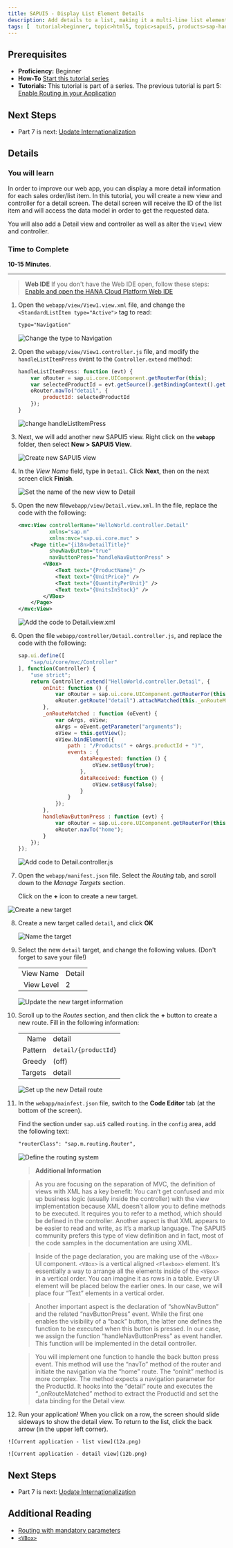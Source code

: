 ```yaml
---
title: SAPUI5 - Display List Element Details
description: Add details to a list, making it a multi-line list element
tags: [  tutorial>beginner, topic>html5, topic>sapui5, products>sap-hana-cloud-platform ]
---
```

## Prerequisites  
- **Proficiency:** Beginner 
- **How-To** [Start this tutorial series](http://www.sap.com/developer/tutorials/sapui5-webide-open-webide.html)
- **Tutorials:** This tutorial is part of a series.  The previous tutorial is part 5: [Enable Routing in your Application](http://www.sap.com/developer/tutorials/sapui5-webide-enable-routing.html)

## Next Steps
 - Part 7 is next: [Update Internationalization](http://www.sap.com/developer/tutorials/sapui5-webide-update-internationalization.html)

## Details
### You will learn  
In order to improve our web app, you can display a more detail information for each sales order/list item. In this tutorial, you will create a new view and controller for a detail screen. The detail screen will receive the ID of the list item and will access the data model in order to get the requested data.

You will also add a Detail view and controller as well as alter the `View1` view and controller.  

### Time to Complete
**10-15 Minutes**.

---
>  **Web IDE** If you don't have the Web IDE open, follow these steps: [Enable and open the HANA Cloud Platform Web IDE](http://www.sap.com/developer/tutorials/sapui5-webide-open-webide.html)


1.  Open the `webapp/view/View1.view.xml` file, and change the `<StandardListItem type="Active">` tag to read:

    ```xml
    type="Navigation"
    ```
    
    ![Change the type to Navigation](1.png)
    
2.  Open the `webapp/view/View1.controller.js` file, and modify the `handleListItemPress` event to the `Controller.extend` method:

    ```javascript
    handleListItemPress: function (evt) {
	 	var oRouter = sap.ui.core.UIComponent.getRouterFor(this);
	 	var selectedProductId = evt.getSource().getBindingContext().getProperty("ProductID");
    	oRouter.navTo("detail", {
    		productId: selectedProductId
    	});
    }
    ```
    
    ![change handleListItemPress](2.png)
  
  
3.  Next, we will add another new SAPUI5 view.  Right click on the **`webapp`** folder, then select **New > SAPUI5 View**.

    ![Create new SAPUI5 view](3.png)
  
4.  In the *View Name* field, type in `Detail`.  Click **Next**, then on the next screen click **Finish**.

    ![Set the name of the new view to Detail](4.png)
  
5.  Open the new file`webapp/view/Detail.view.xml`.  In the file, replace the code with the following:
    
    ```xml
    <mvc:View controllerName="HelloWorld.controller.Detail"
              xmlns="sap.m"
              xmlns:mvc="sap.ui.core.mvc" >
    	<Page title="{i18n>DetailTitle}"
    	      showNavButton="true"
    	      navButtonPress="handleNavButtonPress" >
    		<VBox>
    			<Text text="{ProductName}" />
    			<Text text="{UnitPrice}" />
    			<Text text="{QuantityPerUnit}" />
    			<Text text="{UnitsInStock}" />
    		</VBox>
    	</Page>
    </mvc:View>
    ```
    
    ![Add the code to Detail.view.xml](5.png)


6.  Open the file `webapp/controller/Detail.controller.js`, and replace the code with the following:  
    
    ```Javascript
    sap.ui.define([
    	"sap/ui/core/mvc/Controller"
    ], function(Controller) {
    	"use strict";
    	return Controller.extend("HelloWorld.controller.Detail", {
    		onInit: function () {
    			var oRouter = sap.ui.core.UIComponent.getRouterFor(this);
    			oRouter.getRoute("detail").attachMatched(this._onRouteMatched, this);
    		},
    		_onRouteMatched : function (oEvent) {
    			var oArgs, oView;
    			oArgs = oEvent.getParameter("arguments");
    			oView = this.getView();
    			oView.bindElement({
    				path : "/Products(" + oArgs.productId + ")",
    				events : {
    					dataRequested: function () {
    						oView.setBusy(true);
    					},
    					dataReceived: function () {
    						oView.setBusy(false);
    					}
    				}
    			});
    		},
    		handleNavButtonPress : function (evt) {
    			var oRouter = sap.ui.core.UIComponent.getRouterFor(this);
    			oRouter.navTo("home");
    		}
    	});
    });
    ```
    
    ![Add code to Detail.controller.js](6.png)
   
   
7.  Open the `webapp/manifest.json` file.  Select the *Routing* tab, and scroll down to the *Manage Targets* section.

    Click on the **+** icon to create a new target.
   
   ![Create a new target](7.png)
   
8.  Create a new target called `detail`, and click **OK**

    ![Name the target](8.png)
    
9.  Select the new `detail` target, and change the following values.  (Don't forget to save your file!)

    |           |           |
    |----------:|---------- |
    |View Name  |Detail     |
    |View Level |2          |
    
    ![Update the new target information](9.png)
    
10. Scroll up to the *Routes* section, and then click the **+** button to create a new route.  Fill in the following information:

    |           |                   |
    |----------:|------------------ |
    |Name       |detail             |
    |Pattern    |`detail/{productId}` |
    |Greedy     |(off)              |
    |Targets    |detail             |
    
    ![Set up the new Detail route](10.png)
    
11. In the `webapp/mainfest.json` file, switch to the **Code Editor** tab (at the bottom of the screen).  

    Find the section under `sap.ui5` called `routing`.  in the `config` area, add the following text:
    
    ```xml
    "routerClass": "sap.m.routing.Router",
    ```
    
    ![Define the routing system](11.png)
      


    > **Additional Information**
    
    > As you are focusing on the separation of MVC, the definition of views with XML has a key benefit: You can’t get confused and mix up business logic (usually inside the controller) with the view implementation because XML doesn’t allow you to define methods to be executed. It requires you to refer to a method, which should be defined in the controller. Another aspect is that XML appears to be easier to read and write, as it’s a markup language. The SAPUI5 community prefers this type of view definition and in fact, most of the code samples in the documentation are using XML.

    > Inside of the page declaration, you are making use of the `<VBox>` UI component. `<VBox>` is a vertical aligned `<Flexbox>` element. It’s essentially a way to arrange all the elements inside of the `<VBox>` in a vertical order. You can imagine it as rows in a table. Every UI element will be placed below the earlier ones. In our case, we will place four “Text” elements in a vertical order.
    
    > Another important aspect is the declaration of “showNavButton” and the related “navButtonPress” event. While the first one enables the visibility of a “back” button, the latter one defines the function to be executed when this button is pressed. In our case, we assign the function “handleNavButtonPress” as event handler. This function will be implemented in the detail controller.




    > You will implement one function to handle the back button press event. This method will use the “navTo” method of the router and initiate the navigation via the “home” route. The “onInit” method is more complex. The method expects a navigation parameter for the ProductId. It hooks into the “detail” route and executes the “_onRouteMatched” method to extract the ProductId and set the data binding for the Detail view.
    
12.  Run your application!  When you click on a row, the screen should slide sideways to show the detail view.  To return to the list, click the back arrow (in the upper left corner).
    
    ![Current application - list view](12a.png)
    
    ![Current application - detail view](12b.png)

## Next Steps
 - Part 7 is next: [Update Internationalization](http://www.sap.com/developer/tutorials/sapui5-webide-update-internationalization.html)

## Additional Reading
- [Routing with mandatory parameters](http://help.sap.com/saphelp_nw75/helpdata/en/f9/6d2522a5ca4382a274ae3c6d002ca0/content.htm)
- [`<VBox>`](https://sapui5.hana.ondemand.com/docs/api/symbols/sap.m.VBox.html)


